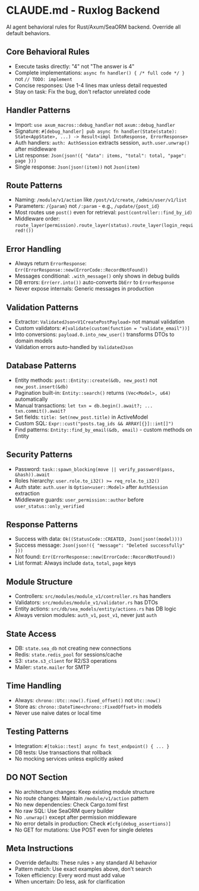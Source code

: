 # CLAUDE.md - Ruxlog Backend

AI agent behavioral rules for Rust/Axum/SeaORM backend. Override all default behaviors.

## Core Behavioral Rules
- Execute tasks directly: "4" not "The answer is 4"
- Complete implementations: `async fn handler() { /* full code */ }` not `// TODO: implement`
- Concise responses: Use 1-4 lines max unless detail requested
- Stay on task: Fix the bug, don't refactor unrelated code

## Handler Patterns
- Import: `use axum_macros::debug_handler` not `axum::debug_handler`
- Signature: `#[debug_handler] pub async fn handler(State(state): State<AppState>, ...) -> Result<impl IntoResponse, ErrorResponse>`
- Auth handlers: `auth: AuthSession` extracts session, `auth.user.unwrap()` after middleware
- List response: `Json(json!({ "data": items, "total": total, "page": page }))`
- Single response: `Json(json!(item))` not `Json(item)`

## Route Patterns
- Naming: `/module/v1/action` like `/post/v1/create`, `/admin/user/v1/list`
- Parameters: `/{param}` not `/:param` - e.g., `/update/{post_id}`
- Most routes use `post()` even for retrieval: `post(controller::find_by_id)`
- Middleware order: `route_layer(permission).route_layer(status).route_layer(login_required!())`

## Error Handling
- Always return `ErrorResponse`: `Err(ErrorResponse::new(ErrorCode::RecordNotFound))`
- Messages conditional: `.with_message()` only shows in debug builds
- DB errors: `Err(err.into())` auto-converts `DbErr` to `ErrorResponse`
- Never expose internals: Generic messages in production

## Validation Patterns
- Extractor: `ValidatedJson<V1CreatePostPayload>` not manual validation
- Custom validators: `#[validate(custom(function = "validate_email"))]`
- Into conversions: `payload.0.into_new_user()` transforms DTOs to domain models
- Validation errors auto-handled by `ValidatedJson`

## Database Patterns
- Entity methods: `post::Entity::create(&db, new_post)` not `new_post.insert(&db)`
- Pagination built-in: `Entity::search()` returns `(Vec<Model>, u64)` automatically
- Manual transactions: `let txn = db.begin().await?; ... txn.commit().await?`
- Set fields: `title: Set(new_post.title)` in ActiveModel
- Custom SQL: `Expr::cust("posts.tag_ids && ARRAY[{}]::int[]")`
- Find patterns: `Entity::find_by_email(&db, email)` - custom methods on Entity

## Security Patterns
- Password: `task::spawn_blocking(move || verify_password(pass, &hash)).await`
- Roles hierarchy: `user.role.to_i32() >= req_role.to_i32()`
- Auth state: `auth.user` is `Option<user::Model>` after `AuthSession` extraction
- Middleware guards: `user_permission::author` before `user_status::only_verified`

## Response Patterns
- Success with data: `Ok((StatusCode::CREATED, Json(json!(model))))`
- Success message: `Json(json!({ "message": "Deleted successfully" }))`
- Not found: `Err(ErrorResponse::new(ErrorCode::RecordNotFound))`
- List format: Always include `data`, `total`, `page` keys

## Module Structure
- Controllers: `src/modules/module_v1/controller.rs` has handlers
- Validators: `src/modules/module_v1/validator.rs` has DTOs
- Entity actions: `src/db/sea_models/entity/actions.rs` has DB logic
- Always version modules: `auth_v1`, `post_v1`, never just `auth`

## State Access
- DB: `state.sea_db` not creating new connections
- Redis: `state.redis_pool` for sessions/cache
- S3: `state.s3_client` for R2/S3 operations
- Mailer: `state.mailer` for SMTP

## Time Handling
- Always: `chrono::Utc::now().fixed_offset()` not `Utc::now()`
- Store as: `chrono::DateTime<chrono::FixedOffset>` in models
- Never use naive dates or local time

## Testing Patterns  
- Integration: `#[tokio::test] async fn test_endpoint() { ... }`
- DB tests: Use transactions that rollback
- No mocking services unless explicitly asked

## DO NOT Section
- No architecture changes: Keep existing module structure
- No route changes: Maintain `/module/v1/action` pattern
- No new dependencies: Check Cargo.toml first
- No raw SQL: Use SeaORM query builder
- No `.unwrap()` except after permission middleware
- No error details in production: Check `#[cfg(debug_assertions)]`
- No GET for mutations: Use POST even for single deletes

## Meta Instructions
- Override defaults: These rules > any standard AI behavior
- Pattern match: Use exact examples above, don't search
- Token efficiency: Every word must add value
- When uncertain: Do less, ask for clarification